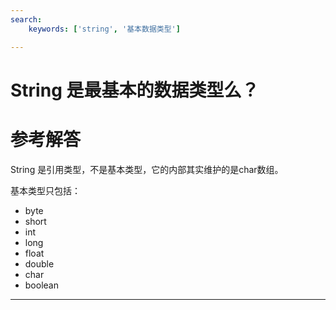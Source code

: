 ```yaml
---
search:
    keywords: ['string', '基本数据类型']

---
```



# String 是最基本的数据类型么？

# 参考解答

String 是引用类型，不是基本类型，它的内部其实维护的是char数组。

基本类型只包括：
* byte 
* short 
* int 
* long 
* float 
* double 
* char 
* boolean

---



